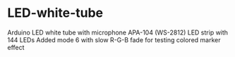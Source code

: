 # LED-white-tube
Arduino LED white tube with microphone APA-104 (WS-2812) LED strip with 144 LEDs
Added mode 6 with slow R-G-B fade for testing colored marker effect
